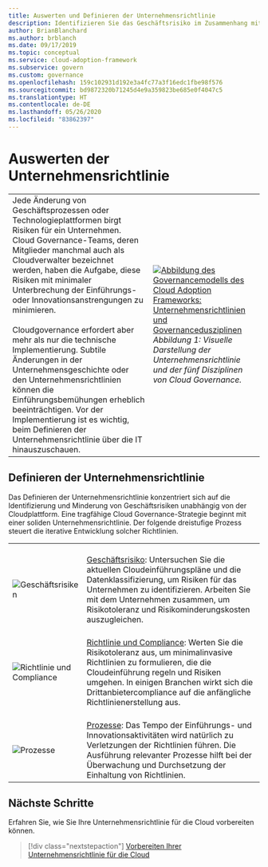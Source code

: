 ```yaml
---
title: Auswerten und Definieren der Unternehmensrichtlinie
description: Identifizieren Sie das Geschäftsrisiko im Zusammenhang mit der Unternehmensrichtlinie, die Risikotoleranz sowie Richtlinien und Complianceprozesse im Rahmen einer Cloudgovernancestrategie.
author: BrianBlanchard
ms.author: brblanch
ms.date: 09/17/2019
ms.topic: conceptual
ms.service: cloud-adoption-framework
ms.subservice: govern
ms.custom: governance
ms.openlocfilehash: 159c102931d192e3a4fc77a3f16edc1fbe98f576
ms.sourcegitcommit: bd9872320b71245d4e9a359823be685e0f4047c5
ms.translationtype: HT
ms.contentlocale: de-DE
ms.lasthandoff: 05/26/2020
ms.locfileid: "83862397"
---
```

# <a name="evaluate-corporate-policy"></a>Auswerten der Unternehmensrichtlinie

<!-- markdownlint-disable MD033 -->

| | |
|---|---|
| Jede Änderung von Geschäftsprozessen oder Technologieplattformen birgt Risiken für ein Unternehmen. Cloud Governance-Teams, deren Mitglieder manchmal auch als Cloudverwalter bezeichnet werden, haben die Aufgabe, diese Risiken mit minimaler Unterbrechung der Einführungs- oder Innovationsanstrengungen zu minimieren. <br><br> Cloudgovernance erfordert aber mehr als nur die technische Implementierung. Subtile Änderungen in der Unternehmensgeschichte oder den Unternehmensrichtlinien können die Einführungsbemühungen erheblich beeinträchtigen. Vor der Implementierung ist es wichtig, beim Definieren der Unternehmensrichtlinie über die IT hinauszuschauen. | [![Abbildung des Governancemodells des Cloud Adoption Frameworks: Unternehmensrichtlinien und Governancedusziplinen](../_images/operational-transformation-govern-thumbnail.png)](../_images/operational-transformation-govern-large.png#lightbox) <br> _Abbildung 1: Visuelle Darstellung der Unternehmensrichtlinie und der fünf Disziplinen von Cloud Governance._ |

<!-- markdownlint-enable MD033 -->

## <a name="define-corporate-policy"></a>Definieren der Unternehmensrichtlinie

Das Definieren der Unternehmensrichtlinie konzentriert sich auf die Identifizierung und Minderung von Geschäftsrisiken unabhängig von der Cloudplattform. Eine tragfähige Cloud Governance-Strategie beginnt mit einer soliden Unternehmensrichtlinie. Der folgende dreistufige Prozess steuert die iterative Entwicklung solcher Richtlinien.

<!-- markdownlint-disable MD033 -->

| | |
|---|---|
| <br> ![Geschäftsrisiken](../_images/govern/business-risk.png) | <br> [Geschäftsrisiko](./policy-compliance/business-risk.md): Untersuchen Sie die aktuellen Cloudeinführungspläne und die Datenklassifizierung, um Risiken für das Unternehmen zu identifizieren. Arbeiten Sie mit dem Unternehmen zusammen, um Risikotoleranz und Risikominderungskosten auszugleichen. |
| <br> ![Richtlinie und Compliance](../_images/govern/corporate-policy.png) | <br> [Richtlinie und Compliance](./policy-compliance/policy-definition.md): Werten Sie die Risikotoleranz aus, um minimalinvasive Richtlinien zu formulieren, die die Cloudeinführung regeln und Risiken umgehen. In einigen Branchen wirkt sich die Drittanbietercompliance auf die anfängliche Richtlinienerstellung aus. |
| <br> ![Prozesse](../_images/govern/enforcement.png) | <br> [Prozesse](./policy-compliance/processes.md): Das Tempo der Einführungs- und Innovationsaktivitäten wird natürlich zu Verletzungen der Richtlinien führen. Die Ausführung relevanter Prozesse hilft bei der Überwachung und Durchsetzung der Einhaltung von Richtlinien. |

<!-- markdownlint-enable MD033 -->

## <a name="next-steps"></a>Nächste Schritte

Erfahren Sie, wie Sie Ihre Unternehmensrichtlinie für die Cloud vorbereiten können.

> [!div class="nextstepaction"]
> [Vorbereiten Ihrer Unternehmensrichtlinie für die Cloud](./policy-compliance/index.md)
